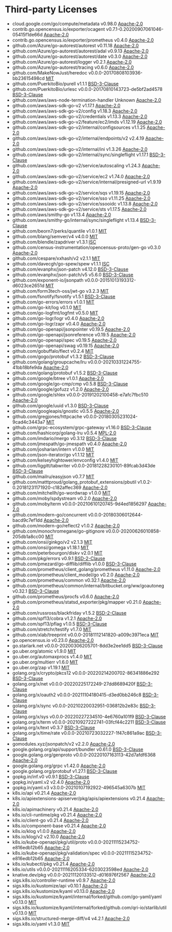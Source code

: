 # Third-party Licenses

- cloud.google.com/go/compute/metadata v0.98.0 [Apache-2.0](https://github.com/googleapis/google-cloud-go/blob/v0.98.0/LICENSE)
- contrib.go.opencensus.io/exporter/ocagent v0.7.1-0.20200907061046-05415f1de66d [Apache-2.0](https://github.com/census-ecosystem/opencensus-go-exporter-ocagent/blob/05415f1de66d/LICENSE)
- contrib.go.opencensus.io/exporter/prometheus v0.4.0 [Apache-2.0](https://github.com/census-ecosystem/opencensus-go-exporter-prometheus/blob/v0.4.0/LICENSE)
- github.com/Azure/go-autorest/autorest v0.11.18 [Apache-2.0](https://github.com/Azure/go-autorest/blob/autorest/v0.11.18/autorest/LICENSE)
- github.com/Azure/go-autorest/autorest/adal v0.9.13 [Apache-2.0](https://github.com/Azure/go-autorest/blob/autorest/adal/v0.9.13/autorest/adal/LICENSE)
- github.com/Azure/go-autorest/autorest/date v0.3.0 [Apache-2.0](https://github.com/Azure/go-autorest/blob/autorest/date/v0.3.0/autorest/date/LICENSE)
- github.com/Azure/go-autorest/logger v0.2.1 [Apache-2.0](https://github.com/Azure/go-autorest/blob/logger/v0.2.1/logger/LICENSE)
- github.com/Azure/go-autorest/tracing v0.6.0 [Apache-2.0](https://github.com/Azure/go-autorest/blob/tracing/v0.6.0/tracing/LICENSE)
- github.com/MakeNowJust/heredoc v0.0.0-20170808103936-bb23615498cd [MIT](https://github.com/MakeNowJust/heredoc/blob/bb23615498cd/LICENSE)
- github.com/PuerkitoBio/purell v1.1.1 [BSD-3-Clause](https://github.com/PuerkitoBio/purell/blob/v1.1.1/LICENSE)
- github.com/PuerkitoBio/urlesc v0.0.0-20170810143723-de5bf2ad4578 [BSD-3-Clause](https://github.com/PuerkitoBio/urlesc/blob/de5bf2ad4578/LICENSE)
- github.com/aws/aws-node-termination-handler Unknown [Apache-2.0](https://github.com/aws/aws-node-termination-handler/blob/HEAD/LICENSE)
- github.com/aws/aws-sdk-go-v2 v1.17.1 [Apache-2.0](https://github.com/aws/aws-sdk-go-v2/blob/v1.17.1/LICENSE.txt)
- github.com/aws/aws-sdk-go-v2/config v1.18.3 [Apache-2.0](https://github.com/aws/aws-sdk-go-v2/blob/config/v1.18.3/config/LICENSE.txt)
- github.com/aws/aws-sdk-go-v2/credentials v1.13.3 [Apache-2.0](https://github.com/aws/aws-sdk-go-v2/blob/credentials/v1.13.3/credentials/LICENSE.txt)
- github.com/aws/aws-sdk-go-v2/feature/ec2/imds v1.12.19 [Apache-2.0](https://github.com/aws/aws-sdk-go-v2/blob/feature/ec2/imds/v1.12.19/feature/ec2/imds/LICENSE.txt)
- github.com/aws/aws-sdk-go-v2/internal/configsources v1.1.25 [Apache-2.0](https://github.com/aws/aws-sdk-go-v2/blob/internal/configsources/v1.1.25/internal/configsources/LICENSE.txt)
- github.com/aws/aws-sdk-go-v2/internal/endpoints/v2 v2.4.19 [Apache-2.0](https://github.com/aws/aws-sdk-go-v2/blob/internal/endpoints/v2.4.19/internal/endpoints/v2/LICENSE.txt)
- github.com/aws/aws-sdk-go-v2/internal/ini v1.3.26 [Apache-2.0](https://github.com/aws/aws-sdk-go-v2/blob/internal/ini/v1.3.26/internal/ini/LICENSE.txt)
- github.com/aws/aws-sdk-go-v2/internal/sync/singleflight v1.17.1 [BSD-3-Clause](https://github.com/aws/aws-sdk-go-v2/blob/v1.17.1/internal/sync/singleflight/LICENSE)
- github.com/aws/aws-sdk-go-v2/service/autoscaling v1.24.3 [Apache-2.0](https://github.com/aws/aws-sdk-go-v2/blob/service/autoscaling/v1.24.3/service/autoscaling/LICENSE.txt)
- github.com/aws/aws-sdk-go-v2/service/ec2 v1.74.0 [Apache-2.0](https://github.com/aws/aws-sdk-go-v2/blob/service/ec2/v1.74.0/service/ec2/LICENSE.txt)
- github.com/aws/aws-sdk-go-v2/service/internal/presigned-url v1.9.19 [Apache-2.0](https://github.com/aws/aws-sdk-go-v2/blob/service/internal/presigned-url/v1.9.19/service/internal/presigned-url/LICENSE.txt)
- github.com/aws/aws-sdk-go-v2/service/sqs v1.19.15 [Apache-2.0](https://github.com/aws/aws-sdk-go-v2/blob/service/sqs/v1.19.15/service/sqs/LICENSE.txt)
- github.com/aws/aws-sdk-go-v2/service/sso v1.11.25 [Apache-2.0](https://github.com/aws/aws-sdk-go-v2/blob/service/sso/v1.11.25/service/sso/LICENSE.txt)
- github.com/aws/aws-sdk-go-v2/service/ssooidc v1.13.8 [Apache-2.0](https://github.com/aws/aws-sdk-go-v2/blob/service/ssooidc/v1.13.8/service/ssooidc/LICENSE.txt)
- github.com/aws/aws-sdk-go-v2/service/sts v1.17.5 [Apache-2.0](https://github.com/aws/aws-sdk-go-v2/blob/service/sts/v1.17.5/service/sts/LICENSE.txt)
- github.com/aws/smithy-go v1.13.4 [Apache-2.0](https://github.com/aws/smithy-go/blob/v1.13.4/LICENSE)
- github.com/aws/smithy-go/internal/sync/singleflight v1.13.4 [BSD-3-Clause](https://github.com/aws/smithy-go/blob/v1.13.4/internal/sync/singleflight/LICENSE)
- github.com/beorn7/perks/quantile v1.0.1 [MIT](https://github.com/beorn7/perks/blob/v1.0.1/LICENSE)
- github.com/blang/semver/v4 v4.0.0 [MIT](https://github.com/blang/semver/blob/v4.0.0/v4/LICENSE)
- github.com/blendle/zapdriver v1.3.1 [ISC](https://github.com/blendle/zapdriver/blob/v1.3.1/LICENSE)
- github.com/census-instrumentation/opencensus-proto/gen-go v0.3.0 [Apache-2.0](https://github.com/census-instrumentation/opencensus-proto/blob/v0.3.0/LICENSE)
- github.com/cespare/xxhash/v2 v2.1.1 [MIT](https://github.com/cespare/xxhash/blob/v2.1.1/LICENSE.txt)
- github.com/davecgh/go-spew/spew v1.1.1 [ISC](https://github.com/davecgh/go-spew/blob/v1.1.1/LICENSE)
- github.com/evanphx/json-patch v4.12.0 [BSD-3-Clause](https://github.com/evanphx/json-patch/blob/v4.12.0/LICENSE)
- github.com/evanphx/json-patch/v5 v5.6.0 [BSD-3-Clause](https://github.com/evanphx/json-patch/blob/v5.6.0/v5/LICENSE)
- github.com/exponent-io/jsonpath v0.0.0-20151013193312-d6023ce2651d [MIT](https://github.com/exponent-io/jsonpath/blob/d6023ce2651d/LICENSE)
- github.com/form3tech-oss/jwt-go v3.2.3 [MIT](https://github.com/form3tech-oss/jwt-go/blob/v3.2.3/LICENSE)
- github.com/fsnotify/fsnotify v1.5.1 [BSD-3-Clause](https://github.com/fsnotify/fsnotify/blob/v1.5.1/LICENSE)
- github.com/go-errors/errors v1.0.1 [MIT](https://github.com/go-errors/errors/blob/v1.0.1/LICENSE.MIT)
- github.com/go-kit/log v0.1.0 [MIT](https://github.com/go-kit/log/blob/v0.1.0/LICENSE)
- github.com/go-logfmt/logfmt v0.5.0 [MIT](https://github.com/go-logfmt/logfmt/blob/v0.5.0/LICENSE)
- github.com/go-logr/logr v0.4.0 [Apache-2.0](https://github.com/go-logr/logr/blob/v0.4.0/LICENSE)
- github.com/go-logr/zapr v0.4.0 [Apache-2.0](https://github.com/go-logr/zapr/blob/v0.4.0/LICENSE)
- github.com/go-openapi/jsonpointer v0.19.5 [Apache-2.0](https://github.com/go-openapi/jsonpointer/blob/v0.19.5/LICENSE)
- github.com/go-openapi/jsonreference v0.19.5 [Apache-2.0](https://github.com/go-openapi/jsonreference/blob/v0.19.5/LICENSE)
- github.com/go-openapi/spec v0.19.5 [Apache-2.0](https://github.com/go-openapi/spec/blob/v0.19.5/LICENSE)
- github.com/go-openapi/swag v0.19.15 [Apache-2.0](https://github.com/go-openapi/swag/blob/v0.19.15/LICENSE)
- github.com/gobuffalo/flect v0.2.4 [MIT](https://github.com/gobuffalo/flect/blob/v0.2.4/LICENSE)
- github.com/gogo/protobuf v1.3.2 [BSD-3-Clause](https://github.com/gogo/protobuf/blob/v1.3.2/LICENSE)
- github.com/golang/groupcache/lru v0.0.0-20210331224755-41bb18bfe9da [Apache-2.0](https://github.com/golang/groupcache/blob/41bb18bfe9da/LICENSE)
- github.com/golang/protobuf v1.5.2 [BSD-3-Clause](https://github.com/golang/protobuf/blob/v1.5.2/LICENSE)
- github.com/google/btree v1.0.1 [Apache-2.0](https://github.com/google/btree/blob/v1.0.1/LICENSE)
- github.com/google/go-cmp/cmp v0.5.8 [BSD-3-Clause](https://github.com/google/go-cmp/blob/v0.5.8/LICENSE)
- github.com/google/gofuzz v1.2.0 [Apache-2.0](https://github.com/google/gofuzz/blob/v1.2.0/LICENSE)
- github.com/google/shlex v0.0.0-20191202100458-e7afc7fbc510 [Apache-2.0](https://github.com/google/shlex/blob/e7afc7fbc510/COPYING)
- github.com/google/uuid v1.3.0 [BSD-3-Clause](https://github.com/google/uuid/blob/v1.3.0/LICENSE)
- github.com/googleapis/gnostic v0.5.5 [Apache-2.0](https://github.com/googleapis/gnostic/blob/v0.5.5/LICENSE)
- github.com/gregjones/httpcache v0.0.0-20180305231024-9cad4c3443a7 [MIT](https://github.com/gregjones/httpcache/blob/9cad4c3443a7/LICENSE.txt)
- github.com/grpc-ecosystem/grpc-gateway v1.16.0 [BSD-3-Clause](https://github.com/grpc-ecosystem/grpc-gateway/blob/v1.16.0/LICENSE.txt)
- github.com/hashicorp/golang-lru v0.5.4 [MPL-2.0](https://github.com/hashicorp/golang-lru/blob/v0.5.4/LICENSE)
- github.com/imdario/mergo v0.3.12 [BSD-3-Clause](https://github.com/imdario/mergo/blob/v0.3.12/LICENSE)
- github.com/jmespath/go-jmespath v0.4.0 [Apache-2.0](https://github.com/jmespath/go-jmespath/blob/v0.4.0/LICENSE)
- github.com/josharian/intern v1.0.0 [MIT](https://github.com/josharian/intern/blob/v1.0.0/license.md)
- github.com/json-iterator/go v1.1.12 [MIT](https://github.com/json-iterator/go/blob/v1.1.12/LICENSE)
- github.com/kelseyhightower/envconfig v1.4.0 [MIT](https://github.com/kelseyhightower/envconfig/blob/v1.4.0/LICENSE)
- github.com/liggitt/tabwriter v0.0.0-20181228230101-89fcab3d43de [BSD-3-Clause](https://github.com/liggitt/tabwriter/blob/89fcab3d43de/LICENSE)
- github.com/mailru/easyjson v0.7.7 [MIT](https://github.com/mailru/easyjson/blob/v0.7.7/LICENSE)
- github.com/matttproud/golang_protobuf_extensions/pbutil v1.0.2-0.20181231171920-c182affec369 [Apache-2.0](https://github.com/matttproud/golang_protobuf_extensions/blob/c182affec369/LICENSE)
- github.com/mitchellh/go-wordwrap v1.0.0 [MIT](https://github.com/mitchellh/go-wordwrap/blob/v1.0.0/LICENSE.md)
- github.com/moby/spdystream v0.2.0 [Apache-2.0](https://github.com/moby/spdystream/blob/v0.2.0/LICENSE)
- github.com/moby/term v0.0.0-20210610120745-9d4ed1856297 [Apache-2.0](https://github.com/moby/term/blob/9d4ed1856297/LICENSE)
- github.com/modern-go/concurrent v0.0.0-20180306012644-bacd9c7ef1dd [Apache-2.0](https://github.com/modern-go/concurrent/blob/bacd9c7ef1dd/LICENSE)
- github.com/modern-go/reflect2 v1.0.2 [Apache-2.0](https://github.com/modern-go/reflect2/blob/v1.0.2/LICENSE)
- github.com/monochromegane/go-gitignore v0.0.0-20200626010858-205db1a8cc00 [MIT](https://github.com/monochromegane/go-gitignore/blob/205db1a8cc00/LICENSE)
- github.com/onsi/ginkgo/v2 v2.1.3 [MIT](https://github.com/onsi/ginkgo/blob/v2.1.3/LICENSE)
- github.com/onsi/gomega v1.18.1 [MIT](https://github.com/onsi/gomega/blob/v1.18.1/LICENSE)
- github.com/peterbourgon/diskv v2.0.1 [MIT](https://github.com/peterbourgon/diskv/blob/v2.0.1/LICENSE)
- github.com/pkg/errors v0.9.1 [BSD-2-Clause](https://github.com/pkg/errors/blob/v0.9.1/LICENSE)
- github.com/pmezard/go-difflib/difflib v1.0.0 [BSD-3-Clause](https://github.com/pmezard/go-difflib/blob/v1.0.0/LICENSE)
- github.com/prometheus/client_golang/prometheus v1.11.0 [Apache-2.0](https://github.com/prometheus/client_golang/blob/v1.11.0/LICENSE)
- github.com/prometheus/client_model/go v0.2.0 [Apache-2.0](https://github.com/prometheus/client_model/blob/v0.2.0/LICENSE)
- github.com/prometheus/common v0.32.1 [Apache-2.0](https://github.com/prometheus/common/blob/v0.32.1/LICENSE)
- github.com/prometheus/common/internal/bitbucket.org/ww/goautoneg v0.32.1 [BSD-3-Clause](https://github.com/prometheus/common/blob/v0.32.1/internal/bitbucket.org/ww/goautoneg/README.txt)
- github.com/prometheus/procfs v0.6.0 [Apache-2.0](https://github.com/prometheus/procfs/blob/v0.6.0/LICENSE)
- github.com/prometheus/statsd_exporter/pkg/mapper v0.21.0 [Apache-2.0](https://github.com/prometheus/statsd_exporter/blob/v0.21.0/LICENSE)
- github.com/russross/blackfriday v1.5.2 [BSD-2-Clause](https://github.com/russross/blackfriday/blob/v1.5.2/LICENSE.txt)
- github.com/spf13/cobra v1.2.1 [Apache-2.0](https://github.com/spf13/cobra/blob/v1.2.1/LICENSE.txt)
- github.com/spf13/pflag v1.0.5 [BSD-3-Clause](https://github.com/spf13/pflag/blob/v1.0.5/LICENSE)
- github.com/stretchr/testify v1.7.0 [MIT](https://github.com/stretchr/testify/blob/v1.7.0/LICENSE)
- github.com/xlab/treeprint v0.0.0-20181112141820-a009c3971eca [MIT](https://github.com/xlab/treeprint/blob/a009c3971eca/LICENSE)
- go.opencensus.io v0.23.0 [Apache-2.0](https://github.com/census-instrumentation/opencensus-go/blob/v0.23.0/LICENSE)
- go.starlark.net v0.0.0-20200306205701-8dd3e2ee1dd5 [BSD-3-Clause](https://github.com/google/starlark-go/blob/8dd3e2ee1dd5/LICENSE)
- go.uber.org/atomic v1.9.0 [MIT](https://github.com/uber-go/atomic/blob/v1.9.0/LICENSE.txt)
- go.uber.org/automaxprocs v1.4.0 [MIT](https://github.com/uber-go/automaxprocs/blob/v1.4.0/LICENSE)
- go.uber.org/multierr v1.6.0 [MIT](https://github.com/uber-go/multierr/blob/v1.6.0/LICENSE.txt)
- go.uber.org/zap v1.19.1 [MIT](https://github.com/uber-go/zap/blob/v1.19.1/LICENSE.txt)
- golang.org/x/crypto/pkcs12 v0.0.0-20220214200702-86341886e292 [BSD-3-Clause](https://cs.opensource.google/go/x/crypto/+/86341886:LICENSE)
- golang.org/x/net v0.0.0-20220225172249-27dd8689420f [BSD-3-Clause](https://cs.opensource.google/go/x/net/+/27dd8689:LICENSE)
- golang.org/x/oauth2 v0.0.0-20211104180415-d3ed0bb246c8 [BSD-3-Clause](https://cs.opensource.google/go/x/oauth2/+/d3ed0bb2:LICENSE)
- golang.org/x/sync v0.0.0-20210220032951-036812b2e83c [BSD-3-Clause](https://cs.opensource.google/go/x/sync/+/036812b2:LICENSE)
- golang.org/x/sys v0.0.0-20220227234510-4e6760a101f9 [BSD-3-Clause](https://cs.opensource.google/go/x/sys/+/4e6760a1:LICENSE)
- golang.org/x/term v0.0.0-20210927222741-03fcf44c2211 [BSD-3-Clause](https://cs.opensource.google/go/x/term/+/03fcf44c:LICENSE)
- golang.org/x/text v0.3.7 [BSD-3-Clause](https://cs.opensource.google/go/x/text/+/v0.3.7:LICENSE)
- golang.org/x/time/rate v0.0.0-20210723032227-1f47c861a9ac [BSD-3-Clause](https://cs.opensource.google/go/x/time/+/1f47c861:LICENSE)
- gomodules.xyz/jsonpatch/v2 v2.2.0 [Apache-2.0](https://github.com/gomodules/jsonpatch/blob/v2.2.0/v2/LICENSE)
- google.golang.org/api/support/bundler v0.61.0 [BSD-3-Clause](https://github.com/googleapis/google-api-go-client/blob/v0.61.0/LICENSE)
- google.golang.org/genproto v0.0.0-20220107163113-42d7afdf6368 [Apache-2.0](https://github.com/googleapis/go-genproto/blob/42d7afdf6368/LICENSE)
- google.golang.org/grpc v1.42.0 [Apache-2.0](https://github.com/grpc/grpc-go/blob/v1.42.0/LICENSE)
- google.golang.org/protobuf v1.27.1 [BSD-3-Clause](https://github.com/protocolbuffers/protobuf-go/blob/v1.27.1/LICENSE)
- gopkg.in/inf.v0 v0.9.1 [BSD-3-Clause](https://github.com/go-inf/inf/blob/v0.9.1/LICENSE)
- gopkg.in/yaml.v2 v2.4.0 [Apache-2.0](https://github.com/go-yaml/yaml/blob/v2.4.0/LICENSE)
- gopkg.in/yaml.v3 v3.0.0-20210107192922-496545a6307b [MIT](https://github.com/go-yaml/yaml/blob/496545a6307b/LICENSE)
- k8s.io/api v0.21.4 [Apache-2.0](https://github.com/kubernetes/api/blob/v0.21.4/LICENSE)
- k8s.io/apiextensions-apiserver/pkg/apis/apiextensions v0.21.4 [Apache-2.0](https://github.com/kubernetes/apiextensions-apiserver/blob/v0.21.4/LICENSE)
- k8s.io/apimachinery v0.21.4 [Apache-2.0](https://github.com/kubernetes/apimachinery/blob/v0.21.4/LICENSE)
- k8s.io/cli-runtime/pkg v0.21.4 [Apache-2.0](https://github.com/kubernetes/cli-runtime/blob/v0.21.4/LICENSE)
- k8s.io/client-go v0.21.4 [Apache-2.0](https://github.com/kubernetes/client-go/blob/v0.21.4/LICENSE)
- k8s.io/component-base v0.21.4 [Apache-2.0](https://github.com/kubernetes/component-base/blob/v0.21.4/LICENSE)
- k8s.io/klog v1.0.0 [Apache-2.0](https://github.com/kubernetes/klog/blob/v1.0.0/LICENSE)
- k8s.io/klog/v2 v2.10.0 [Apache-2.0](https://github.com/kubernetes/klog/blob/v2.10.0/LICENSE)
- k8s.io/kube-openapi/pkg/util/proto v0.0.0-20211115234752-e816edb12b65 [Apache-2.0](https://github.com/kubernetes/kube-openapi/blob/e816edb12b65/LICENSE)
- k8s.io/kube-openapi/pkg/validation/spec v0.0.0-20211115234752-e816edb12b65 [Apache-2.0](https://github.com/kubernetes/kube-openapi/blob/e816edb12b65/pkg/validation/spec/LICENSE)
- k8s.io/kubectl/pkg v0.21.4 [Apache-2.0](https://github.com/kubernetes/kubectl/blob/v0.21.4/LICENSE)
- k8s.io/utils v0.0.0-20211116205334-6203023598ed [Apache-2.0](https://github.com/kubernetes/utils/blob/6203023598ed/LICENSE)
- knative.dev/pkg v0.0.0-20211120133512-d016976f2567 [Apache-2.0](https://github.com/knative/pkg/blob/d016976f2567/LICENSE)
- sigs.k8s.io/controller-runtime v0.9.7 [Apache-2.0](https://github.com/kubernetes-sigs/controller-runtime/blob/v0.9.7/LICENSE)
- sigs.k8s.io/kustomize/api v0.10.1 [Apache-2.0](https://github.com/kubernetes-sigs/kustomize/blob/api/v0.10.1/api/LICENSE)
- sigs.k8s.io/kustomize/kyaml v0.13.0 [Apache-2.0](https://github.com/kubernetes-sigs/kustomize/blob/kyaml/v0.13.0/kyaml/LICENSE)
- sigs.k8s.io/kustomize/kyaml/internal/forked/github.com/go-yaml/yaml v0.13.0 [MIT](https://github.com/kubernetes-sigs/kustomize/blob/kyaml/v0.13.0/kyaml/internal/forked/github.com/go-yaml/yaml/LICENSE)
- sigs.k8s.io/kustomize/kyaml/internal/forked/github.com/qri-io/starlib/util v0.13.0 [MIT](https://github.com/kubernetes-sigs/kustomize/blob/kyaml/v0.13.0/kyaml/internal/forked/github.com/qri-io/starlib/util/LICENSE)
- sigs.k8s.io/structured-merge-diff/v4 v4.2.1 [Apache-2.0](https://github.com/kubernetes-sigs/structured-merge-diff/blob/v4.2.1/LICENSE)
- sigs.k8s.io/yaml v1.3.0 [MIT](https://github.com/kubernetes-sigs/yaml/blob/v1.3.0/LICENSE)
